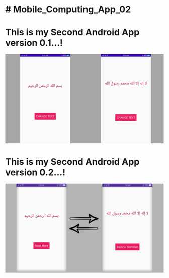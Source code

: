 # # Mobile_Computing_App_02
# This is my Second Android App version 0.1...!
![Semantic description of image](/App_v02/screenshot/secondapp.jpg "Image")

# This is my Second Android App version 0.2...!
![Semantic description of image](/App_v02/screenshot/v2.jpg "Image")

